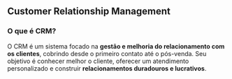 ## **Customer Relationship Management**

### O que é CRM?

O CRM é um sistema focado na **gestão e melhoria do relacionamento com os clientes**, cobrindo desde o primeiro contato até o pós-venda. Seu objetivo é conhecer melhor o cliente, oferecer um atendimento personalizado e construir **relacionamentos duradouros e lucrativos**.